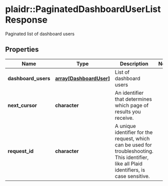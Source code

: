 # plaidr::PaginatedDashboardUserListResponse

Paginated list of dashboard users

## Properties
Name | Type | Description | Notes
------------ | ------------- | ------------- | -------------
**dashboard_users** | [**array[DashboardUser]**](DashboardUser.md) | List of dashboard users | 
**next_cursor** | **character** | An identifier that determines which page of results you receive. | 
**request_id** | **character** | A unique identifier for the request, which can be used for troubleshooting. This identifier, like all Plaid identifiers, is case sensitive. | 


